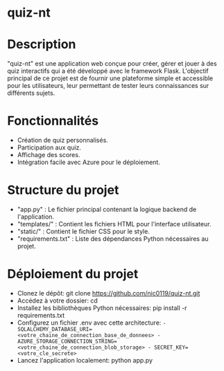 # quiz-nt

# Description

  "quiz-nt" est une application web conçue pour créer, gérer et jouer à des quiz interactifs qui a été développé avec le framework Flask.
  L'objectif principal de ce projet est de fournir une plateforme simple et accessible pour les utilisateurs, leur permettant de tester leurs connaissances sur différents sujets.

# Fonctionnalités

  - Création de quiz personnalisés.
  - Participation aux quiz.
  - Affichage des scores.
  - Intégration facile avec Azure pour le déploiement.

# Structure du projet

  - "app.py" : Le fichier principal contenant la logique backend de l'application.
  - "templates/" : Contient les fichiers HTML pour l'interface utilisateur.
  - "static/" : Contient le fichier CSS pour le style.
  - "requirements.txt" : Liste des dépendances Python nécessaires au projet.


# Déploiement du projet

  - Clonez le dépôt: git clone https://github.com/nic0119/quiz-nt.git
  - Accédez à votre dossier: cd <nom-de-votre-dossier>
  - Installez les bibliothèques Python nécessaires: pip install -r requirements.txt
  - Configurez un fichier .env avec cette architecture:
        ```
        - SQLALCHEMY_DATABASE_URI=<votre_chaine_de_connection_base_de_donnees>
        - AZURE_STORAGE_CONNECTION_STRING=<votre_chaine_de_connection_blob_storage>
        - SECRET_KEY=<votre_cle_secrete>
        ```
  - Lancez l'application localement: python app.py
